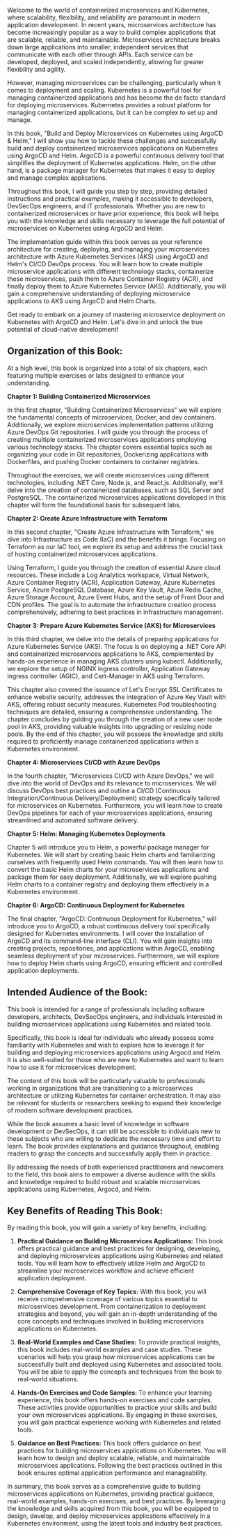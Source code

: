 
Welcome to the world of containerized microservices and Kubernetes, where scalability, flexibility, and reliability are paramount in modern application development. In recent years, microservices architecture has become increasingly popular as a way to build complex applications that are scalable, reliable, and maintainable. Microservices architecture breaks down large applications into smaller, independent services that communicate with each other through APIs. Each service can be developed, deployed, and scaled independently, allowing for greater flexibility and agility.

However, managing microservices can be challenging, particularly when it comes to deployment and scaling. Kubernetes is a powerful tool for managing containerized applications and has become the de facto standard for deploying microservices. Kubernetes provides a robust platform for managing containerized applications, but it can be complex to set up and manage.

In this book, "Build and Deploy Microservices on Kubernetes using ArgoCD & Helm," I will show you how to tackle these challenges and successfully build and deploy containerized microservices applications on Kubernetes using ArgoCD and Helm. ArgoCD is a powerful continuous delivery tool that simplifies the deployment of Kubernetes applications. Helm, on the other hand, is a package manager for Kubernetes that makes it easy to deploy and manage complex applications.

Throughout this book, I will guide you step by step, providing detailed instructions and practical examples, making it accessible to developers, DevSecOps engineers, and IT professionals. Whether you are new to containerized microservices or have prior experience, this book will helps you with the knowledge and skills necessary to leverage the full potential of microservices on Kubernetes using ArgoCD and Helm.

The implementation guide within this book serves as your reference architecture for creating, deploying, and managing your microservices architecture with Azure Kubernetes Services (AKS) using ArgoCD and Helm's CI/CD DevOps process. You will learn how to create multiple microservice applications with different technology stacks, containerize these microservices, push them to Azure Container Registry (ACR), and finally deploy them to Azure Kubernetes Service (AKS). Additionally, you will gain a comprehensive understanding of deploying microservice applications to AKS using ArgoCD and Helm Charts.

Get ready to embark on a journey of mastering microservice deployment on Kubernetes with ArgoCD and Helm. Let's dive in and unlock the true potential of cloud-native development!

## Organization of this Book:

At a high level, this book is organized into a total of six chapters, each featuring multiple exercises or labs designed to enhance your understanding.

**Chapter 1: Building Containerized Microservices** 

In this first chapter, "Building Containerized Microservices" we will explore the fundamental concepts of microservices, Docker, and dev containers. Additionally, we explore microservices implementation patterns utilizing Azure DevOps Git repositories. I will guide you through the process of creating multiple containerized microservices applications employing various technology stacks. The chapter covers essential topics such as organizing your code in Git repositories, Dockerizing applications with Dockerfiles, and pushing Docker containers to container registries.

Throughout the exercises, we will create microservices using different technologies, including .NET Core, Node.js, and React.js. Additionally, we'll delve into the creation of containerized databases, such as SQL Server and PostgreSQL. The containerized microservices applications developed in this chapter will form the foundational basis for subsequent labs.

**Chapter 2: Create Azure Infrastructure with Terraform** 

In this second chapter, "Create Azure Infrastructure with Terraform," we dive into Infrastructure as Code (IaC) and the benefits it brings. Focusing on Terraform as our IaC tool, we explore its setup and address the crucial task of hosting containerized microservices applications.

Using Terraform, I guide you through the creation of essential Azure cloud resources. These include a Log Analytics workspace, Virtual Network, Azure Container Registry (ACR), Application Gateway, Azure Kubernetes Service, Azure PostgreSQL Database, Azure Key Vault, Azure Redis Cache, Azure Storage Account, Azure Event Hubs, and the setup of Front Door and CDN profiles. The goal is to automate the infrastructure creation process comprehensively, adhering to best practices in infrastructure management.

**Chapter 3: Prepare Azure Kubernetes Service (AKS) for Microservices** 

In this third chapter, we delve into the details of preparing applications for Azure Kubernetes Service (AKS). The focus is on deploying a .NET Core API and containerized microservices applications to AKS, complemented by hands-on experience in managing AKS clusters using kubectl. Additionally, we explore the setup of NGINX ingress controller, Application Gateway ingress controller (AGIC), and Cert-Manager in AKS using Terraform.

This chapter also covered the issuance of Let's Encrypt SSL Certificates to enhance website security, addresses the integration of Azure Key Vault with AKS, offering robust security measures. Kubernetes Pod troubleshooting techniques are detailed, ensuring a comprehensive understanding. The chapter concludes by guiding you through the creation of a new user node pool in AKS, providing valuable insights into upgrading or resizing node pools. By the end of this chapter, you will possess the knowledge and skills required to proficiently manage containerized applications within a Kubernetes environment.

**Chapter 4: Microservices CI/CD with Azure DevOps**

In the fourth chapter, "Microservices CI/CD with Azure DevOps," we will dive into the world of DevOps and its relevance to microservices. We will discuss DevOps best practices and outline a CI/CD (Continuous Integration/Continuous Delivery/Deployment) strategy specifically tailored for microservices on Kubernetes. Furthermore, you will learn how to create DevOps pipelines for each of your microservices applications, ensuring streamlined and automated software delivery.

**Chapter 5: Helm: Managing Kubernetes Deployments**

Chapter 5 will introduce you to Helm, a powerful package manager for Kubernetes. We will start by creating basic Helm charts and familiarizing ourselves with frequently used Helm commands. You will then learn how to convert the basic Helm charts for your microservices applications and package them for easy deployment. Additionally, we will explore pushing Helm charts to a container registry and deploying them effectively in a Kubernetes environment.

**Chapter 6: ArgoCD: Continuous Deployment for Kubernetes**

The final chapter, "ArgoCD: Continuous Deployment for Kubernetes," will introduce you to ArgoCD, a robust continuous delivery tool specifically designed for Kubernetes environments. I will cover the installation of ArgoCD and its command-line interface (CLI). You will gain insights into creating projects, repositories, and applications within ArgoCD, enabling seamless deployment of your microservices. Furthermore, we will explore how to deploy Helm charts using ArgoCD, ensuring efficient and controlled application deployments.

<!-- !!! note

    Each chapter will be supplemented with exercises or labs, allowing you to apply the concepts learned and reinforce your understanding of the topics covered. -->

<!-- 
This book starts with Getting Started where you will the introduction of this book (current chapter) -->
## Intended Audience of the Book:

This book is intended for a range of professionals including software developers, architects, DevSecOps engineers, and individuals interested in building microservices applications using Kubernetes and related tools.

Specifically, this book is ideal for individuals who already possess some familiarity with Kubernetes and wish to explore how to leverage it for building and deploying microservices applications using Argocd and Helm. It is also well-suited for those who are new to Kubernetes and want to learn how to use it for microservices development.

The content of this book will be particularly valuable to professionals working in organizations that are transitioning to a microservices architecture or utilizing Kubernetes for container orchestration. It may also be relevant for students or researchers seeking to expand their knowledge of modern software development practices.

While the book assumes a basic level of knowledge in software development or DevSecOps, it can still be accessible to individuals new to these subjects who are willing to dedicate the necessary time and effort to learn. The book provides explanations and guidance throughout, enabling readers to grasp the concepts and successfully apply them in practice.

By addressing the needs of both experienced practitioners and newcomers to the field, this book aims to empower a diverse audience with the skills and knowledge required to build robust and scalable microservices applications using Kubernetes, Argocd, and Helm.

## Key Benefits of Reading This Book:

By reading this book, you will gain a variety of key benefits, including:

1. **Practical Guidance on Building Microservices Applications:** This book offers practical guidance and best practices for designing, developing, and deploying microservices applications using Kubernetes and related tools. You will learn how to effectively utilize Helm and ArgoCD to streamline your microservices workflow and achieve efficient application deployment.

2. **Comprehensive Coverage of Key Topics:** With this book, you will receive comprehensive coverage of various topics essential to microservices development. From containerization to deployment strategies and beyond, you will gain an in-depth understanding of the core concepts and techniques involved in building microservices applications on Kubernetes.

3. **Real-World Examples and Case Studies:** To provide practical insights, this book includes real-world examples and case studies. These scenarios will help you grasp how microservices applications can be successfully built and deployed using Kubernetes and associated tools. You will be able to apply the concepts and techniques from the book to real-world situations.

4. **Hands-On Exercises and Code Samples:** To enhance your learning experience, this book offers hands-on exercises and code samples. These activities provide opportunities to practice your skills and build your own microservices applications. By engaging in these exercises, you will gain practical experience working with Kubernetes and related tools.

5. **Guidance on Best Practices:** This book offers guidance on best practices for building microservices applications on Kubernetes. You will learn how to design and deploy scalable, reliable, and maintainable microservices applications. Following the best practices outlined in this book ensures optimal application performance and manageability.

In summary, this book serves as a comprehensive guide to building microservices applications on Kubernetes, providing practical guidance, real-world examples, hands-on exercises, and best practices. By leveraging the knowledge and skills acquired from this book, you will be equipped to design, develop, and deploy microservices applications effectively in a Kubernetes environment, using the latest tools and industry best practices.
